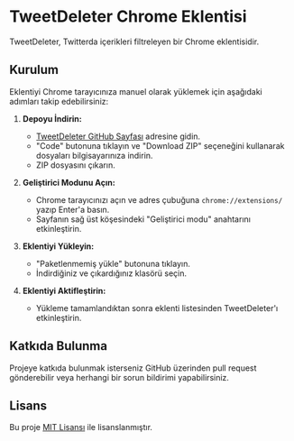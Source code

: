 # TweetDeleter Chrome Eklentisi

TweetDeleter, Twitterda içerikleri filtreleyen bir Chrome eklentisidir.

## Kurulum

Eklentiyi Chrome tarayıcınıza manuel olarak yüklemek için aşağıdaki adımları takip edebilirsiniz:

1. **Depoyu İndirin:**
   - [TweetDeleter GitHub Sayfası](https://github.com/akifkadioglu/tweetDeleter/) adresine gidin.
   - "Code" butonuna tıklayın ve "Download ZIP" seçeneğini kullanarak dosyaları bilgisayarınıza indirin.
   - ZIP dosyasını çıkarın.

2. **Geliştirici Modunu Açın:**
   - Chrome tarayıcınızı açın ve adres çubuğuna `chrome://extensions/` yazıp Enter'a basın.
   - Sayfanın sağ üst köşesindeki "Geliştirici modu" anahtarını etkinleştirin.

3. **Eklentiyi Yükleyin:**
   - "Paketlenmemiş yükle" butonuna tıklayın.
   - İndirdiğiniz ve çıkardığınız klasörü seçin.

4. **Eklentiyi Aktifleştirin:**
   - Yükleme tamamlandıktan sonra eklenti listesinden TweetDeleter'ı etkinleştirin.

## Katkıda Bulunma
Projeye katkıda bulunmak isterseniz GitHub üzerinden pull request gönderebilir veya herhangi bir sorun bildirimi yapabilirsiniz.

## Lisans
Bu proje [MIT Lisansı](LICENSE) ile lisanslanmıştır.

